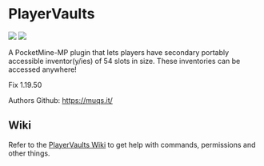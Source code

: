 # PlayerVaults
[![](https://poggit.pmmp.io/shield.dl.total/PlayerVaults)](https://poggit.pmmp.io/p/PlayerVaults)
[![](https://poggit.pmmp.io/shield.api/PlayerVaults)](https://poggit.pmmp.io/p/PlayerVaults)


A PocketMine-MP plugin that lets players have secondary portably accessible inventor(y/ies) of 54 slots in size. These inventories can be accessed anywhere!

Fix 1.19.50

Authors Github: https://muqs.it/

## Wiki
Refer to the [PlayerVaults Wiki](https://github.com/Muqsit/PlayerVaults/wiki) to get help with commands, permissions and other things.
